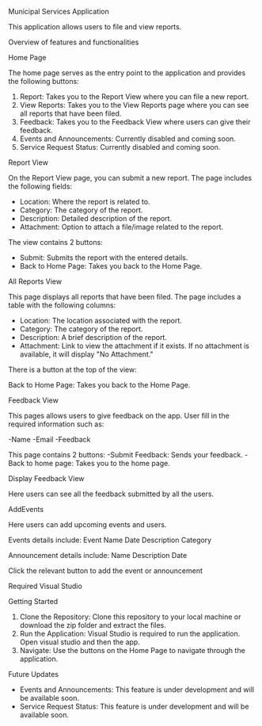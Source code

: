 Municipal Services Application

This application allows users to file and view reports. 

Overview of features and functionalities

Home Page

The home page serves as the entry point to the application and provides the following buttons:

1. Report: Takes you to the Report View where you can file a new report.
2. View Reports: Takes you to the View Reports page where you can see all reports that 
have been filed.
3. Feedback: Takes you to the Feedback View where users can give their feedback.
4. Events and Announcements: Currently disabled and coming soon.
5. Service Request Status: Currently disabled and coming soon.

Report View

On the Report View page, you can submit a new report. The page includes the following fields:

- Location: Where the report is related to.
- Category: The category of the report.
- Description: Detailed description of the report.
- Attachment: Option to attach a file/image related to the report.

The view contains 2 buttons:

- Submit: Submits the report with the entered details.
- Back to Home Page: Takes you back to the Home Page.

All Reports View

This page displays all reports that have been filed. The page includes a table 
with the following columns:

- Location: The location associated with the report.
- Category: The category of the report.
- Description: A brief description of the report.
- Attachment: Link to view the attachment if it exists. If no attachment is available, it will display "No Attachment."

There is a button at the top of the view:

Back to Home Page: Takes you back to the Home Page.

Feedback View

This pages allows users to give feedback on the app. User fill in the required information such
as:

-Name
-Email
-Feedback

This page contains 2 buttons: 
-Submit Feedback: Sends your feedback.
-Back to home page: Takes you to the home page.

Display Feedback View

Here users can see all the feedback submitted by all the users.

AddEvents

Here users can add upcoming events and users.

Events details include:
Event Name
Date
Description
Category

Announcement details include:
Name
Description
Date

Click the relevant button to add the event or announcement

Required
Visual Studio

Getting Started

1. Clone the Repository: Clone this repository to your local machine or download the zip folder
and extract the files.
2. Run the Application: Visual Studio is required to run the application. Open visual studio and
then the app. 
3. Navigate: Use the buttons on the Home Page to navigate through the application.

Future Updates

- Events and Announcements: This feature is under development and will be available soon.
- Service Request Status: This feature is under development and will be available soon.

